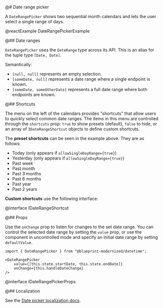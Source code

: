 @# Date range picker

A `DateRangePicker` shows two sequential month calendars and lets the user select a single range of
days.

@reactExample DateRangePickerExample

@## Date ranges

`DateRangePicker` uses the `DateRange` type across its API. This is an alias for
the tuple type `[Date, Date]`.

Semantically:
* `[null, null]` represents an empty selection.
* `[someDate, null]` represents a date range where a single endpoint is known.
* `[someDate, someOtherDate]` represents a full date range where both endpoints are known.

@## Shortcuts

The menu on the left of the calendars provides "shortcuts" that allow users to
quickly select common date ranges. The items in this menu are controlled through
the `shortcuts` prop: `true` to show presets (default), `false` to hide, or an
array of `IDateRangeShortcut` objects to define custom shortcuts.

The **preset shortcuts** can be seen in the example above. They are as follows:

- Today (only appears if `allowSingleDayRange={true}`)
- Yesterday (only appears if `allowSingleDayRange={true}`)
- Past week
- Past month
- Past 3 months
- Past 6 months
- Past year
- Past 2 years

**Custom shortcuts** use the following interface:

@interface IDateRangeShortcut

@## Props

Use the `onChange` prop to listen for changes to the set date range. You can
control the selected date range by setting the `value` prop, or use the
component in uncontrolled mode and specify an initial date range by setting
`defaultValue`.

```tsx
import { DateRangePicker } from "@blueprint-modernized/datetime";

<DateRangePicker
    value={[this.state.startDate, this.state.endDate]}
    onChange={this.handleDateChange}
/>
```

@interface IDateRangePickerProps

@## Localization

See the [Date picker localization docs](#datetime/datepicker.localization).
